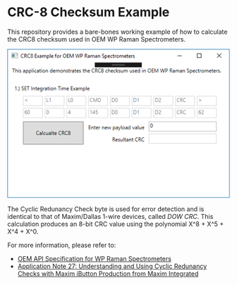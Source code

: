 # CRC-8 Checksum Example

This repository provides a bare-bones working example of how to calculate the CRC8 checksum used in OEM WP Raman Spectrometers. 

![interface](https://github.com/WasatchPhotonics/CRC8_Example/blob/master/images/interface.PNG)

The Cyclic Redunancy Check byte is used for error detection and is identical to that of Maxim/Dallas 1-wire devices, called *DOW CRC*. This calculation produces an 8-bit CRC value using the polynomial X^8 + X^5 + X^4 + X^0.

For more information, please refer to:
- [OEM API Specification for WP Raman Spectrometers](http://wasatchdevices.com/wp-content/uploads/2016/08/OEM-API-Specification.pdf)
- [Application Note 27: Understanding and Using Cyclic Redunancy Checks with Maxim iButton Production from Maxim Integrated](http://pdfserv.maximintegrated.com/en/an/AN27.pdf)
